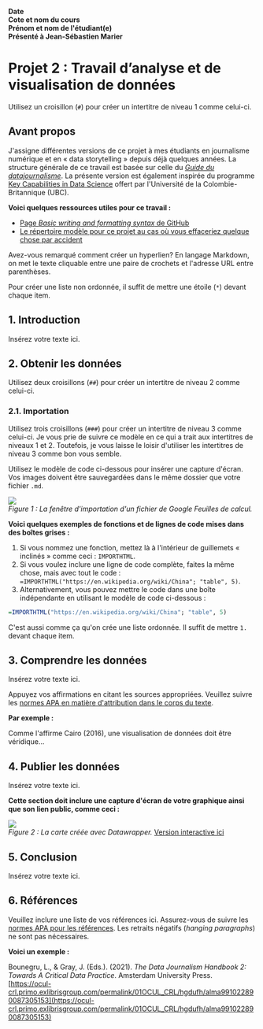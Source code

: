 **Date**<br>
**Cote et nom du cours**<br>
**Prénom et nom de l'étudiant(e)**<br>
**Présenté à Jean-Sébastien Marier**<br>

# Projet 2 : Travail d’analyse et de visualisation de données

Utilisez un croisillon (`#`) pour créer un intertitre de niveau 1 comme celui-ci.

## Avant propos

J'assigne différentes versions de ce projet à mes étudiants en journalisme numérique et en « data storytelling » depuis déjà quelques années. La structure générale de ce travail est basée sur celle du [*Guide du datajournalisme*](http://jplusplus.github.io/guide-du-datajournalisme/index.html). La présente version est également inspirée du programme [Key Capabilities in Data Science](https://extendedlearning.ubc.ca/programs/key-capabilities-data-science) offert par l'Université de la Colombie-Britannique (UBC).

**Voici quelques ressources utiles pour ce travail :**

* [Page *Basic writing and formatting syntax* de GitHub](https://docs.github.com/en/github/writing-on-github/getting-started-with-writing-and-formatting-on-github/basic-writing-and-formatting-syntax)
* [Le répertoire modèle pour ce projet au cas où vous effaceriez quelque chose par accident](https://github.com/jsmarier/Template-for-the-Basic-Data-Analysis-Visualization-Project)

Avez-vous remarqué comment créer un hyperlien? En langage Markdown, on met le texte cliquable entre une paire de crochets et l'adresse URL entre parenthèses.

Pour créer une liste non ordonnée, il suffit de mettre une étoile (`*`) devant chaque item.

## 1. Introduction

Insérez votre texte ici.

## 2. Obtenir les données

Utilisez deux croisillons (`##`) pour créer un intertitre de niveau 2 comme celui-ci.

### 2.1. Importation

Utilisez trois croisillons (`###`) pour créer un intertitre de niveau 3 comme celui-ci. Je vous prie de suivre ce modèle en ce qui a trait aux intertitres de niveaux 1 et 2. Toutefois, je vous laisse le loisir d'utiliser les intertitres de niveau 3 comme bon vous semble.

Utilisez le modèle de code ci-dessous pour insérer une capture d'écran. Vos images doivent être sauvegardées dans le même dossier que votre fichier `.md`.

![](import-screen-capture.png)<br>
*Figure 1 : La fenêtre d'importation d'un fichier de Google Feuilles de calcul.*

**Voici quelques exemples de fonctions et de lignes de code mises dans des boîtes grises :**

1. Si vous nommez une fonction, mettez là à l'intérieur de guillemets « inclinés » comme ceci : `IMPORTHTML`.
1. Si vous voulez inclure une ligne de code complète, faites la même chose, mais avec tout le code : `=IMPORTHTML("https://en.wikipedia.org/wiki/China"; "table", 5)`.
1. Alternativement, vous pouvez mettre le code dans une boîte indépendante en utilisant le modèle de code ci-dessous :

``` r
=IMPORTHTML("https://en.wikipedia.org/wiki/China"; "table", 5)
```
C'est aussi comme ça qu'on crée une liste ordonnée. Il suffit de mettre `1.` devant chaque item.

## 3. Comprendre les données

Insérez votre texte ici.

Appuyez vos affirmations en citant les sources appropriées. Veuillez suivre les [normes APA en matière d'attribution dans le corps du texte](https://apastyle.apa.org/style-grammar-guidelines/citations).

**Par exemple :**

Comme l'affirme Cairo (2016), une visualisation de données doit être véridique...

## 4. Publier les données

Insérez votre texte ici.

**Cette section doit inclure une capture d'écran de votre graphique ainsi que son lien public, comme ceci :**

![](map-screen-capture.png)<br>
*Figure 2 : La carte créée avec Datawrapper.*
[Version interactive ici](https://datawrapper.dwcdn.net/o7Wwp/2/)

## 5. Conclusion

Insérez votre texte ici.

## 6. Références

Veuillez inclure une liste de vos références ici. Assurez-vous de suivre les [normes APA pour les références](https://apastyle.apa.org/style-grammar-guidelines/references). Les retraits négatifs (*hanging paragraphs*) ne sont pas nécessaires.

**Voici un exemple :**

Bounegru, L., & Gray, J. (Eds.). (2021). *The Data Journalism Handbook 2: Towards A Critical Data Practice*. Amsterdam University Press. [https://ocul-crl.primo.exlibrisgroup.com/permalink/01OCUL_CRL/hgdufh/alma991022890087305153](https://ocul-crl.primo.exlibrisgroup.com/permalink/01OCUL_CRL/hgdufh/alma991022890087305153)
